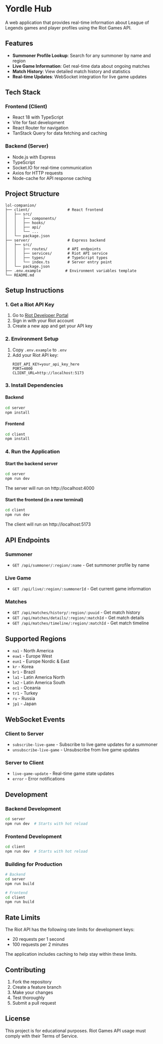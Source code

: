 # Yordle Hub

A web application that provides real-time information about League of Legends games and player profiles using the Riot Games API.

## Features

- **Summoner Profile Lookup**: Search for any summoner by name and region
- **Live Game Information**: Get real-time data about ongoing matches
- **Match History**: View detailed match history and statistics
- **Real-time Updates**: WebSocket integration for live game updates

## Tech Stack

### Frontend (Client)
- React 18 with TypeScript
- Vite for fast development
- React Router for navigation
- TanStack Query for data fetching and caching

### Backend (Server)
- Node.js with Express
- TypeScript
- Socket.IO for real-time communication
- Axios for HTTP requests
- Node-cache for API response caching

## Project Structure

```
lol-companion/
├── client/                 # React frontend
│   ├── src/
│   │   ├── components/
│   │   ├── hooks/
│   │   ├── api/
│   │   └── ...
│   └── package.json
├── server/                 # Express backend
│   ├── src/
│   │   ├── routes/         # API endpoints
│   │   ├── services/       # Riot API service
│   │   ├── types/          # TypeScript types
│   │   └── index.ts        # Server entry point
│   └── package.json
├── .env.example           # Environment variables template
└── README.md
```

## Setup Instructions

### 1. Get a Riot API Key
1. Go to [Riot Developer Portal](https://developer.riotgames.com/)
2. Sign in with your Riot account
3. Create a new app and get your API key

### 2. Environment Setup
1. Copy `.env.example` to `.env`
2. Add your Riot API key:
   ```
   RIOT_API_KEY=your_api_key_here
   PORT=4000
   CLIENT_URL=http://localhost:5173
   ```

### 3. Install Dependencies

#### Backend
```bash
cd server
npm install
```

#### Frontend
```bash
cd client
npm install
```

### 4. Run the Application

#### Start the backend server
```bash
cd server
npm run dev
```
The server will run on http://localhost:4000

#### Start the frontend (in a new terminal)
```bash
cd client
npm run dev
```
The client will run on http://localhost:5173

## API Endpoints

### Summoner
- `GET /api/summoner/:region/:name` - Get summoner profile by name

### Live Game
- `GET /api/live/:region/:summonerId` - Get current game information

### Matches
- `GET /api/matches/history/:region/:puuid` - Get match history
- `GET /api/matches/details/:region/:matchId` - Get match details
- `GET /api/matches/timeline/:region/:matchId` - Get match timeline

## Supported Regions

- `na1` - North America
- `euw1` - Europe West
- `eun1` - Europe Nordic & East
- `kr` - Korea
- `br1` - Brazil
- `la1` - Latin America North
- `la2` - Latin America South
- `oc1` - Oceania
- `tr1` - Turkey
- `ru` - Russia
- `jp1` - Japan

## WebSocket Events

### Client to Server
- `subscribe-live-game` - Subscribe to live game updates for a summoner
- `unsubscribe-live-game` - Unsubscribe from live game updates

### Server to Client
- `live-game-update` - Real-time game state updates
- `error` - Error notifications

## Development

### Backend Development
```bash
cd server
npm run dev  # Starts with hot reload
```

### Frontend Development
```bash
cd client
npm run dev  # Starts with hot reload
```

### Building for Production
```bash
# Backend
cd server
npm run build

# Frontend
cd client
npm run build
```

## Rate Limits

The Riot API has the following rate limits for development keys:
- 20 requests per 1 second
- 100 requests per 2 minutes

The application includes caching to help stay within these limits.

## Contributing

1. Fork the repository
2. Create a feature branch
3. Make your changes
4. Test thoroughly
5. Submit a pull request

## License

This project is for educational purposes. Riot Games API usage must comply with their Terms of Service. 